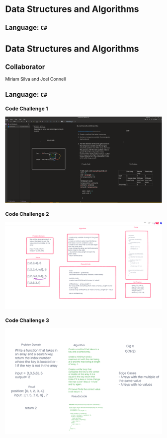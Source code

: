 # Data Structures and Algorithms

## Language: `C#`

# Data Structures and Algorithms

## Collaborator 

Miriam Silva and Joel Connell

## Language: `C#`

### Code Challenge 1

![Challenge1](./images/CodeChallenge1.png)

### Code Challenge 2
![Challenge2](./images/CodeChallenge2.png)

### Code Challenge 3
![Challenge3](./images/CodeChallenge3.png)





